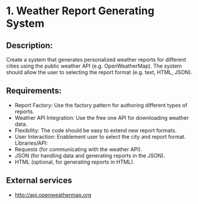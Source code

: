# 1. Weather Report Generating System

## Description:
Create a system that generates personalized weather reports
for different cities using the public weather API (e.g.
OpenWeatherMap). The system should allow the user to
selecting the report format (e.g. text, HTML, JSON).
## Requirements:
- Report Factory: Use the factory pattern for authoring
different types of reports.
- Weather API Integration: Use the free one
API for downloading weather data.
- Flexibility: The code should be easy to extend
new report formats.
- User Interaction: Enablement
user to select the city and report format.
Libraries/API:
- Requests (for communicating with the weather API).
- JSON (for handling data and generating reports in the
JSON).
- HTML (optional, for generating reports in
HTML).
## External services
- http://api.openweathermap.org
